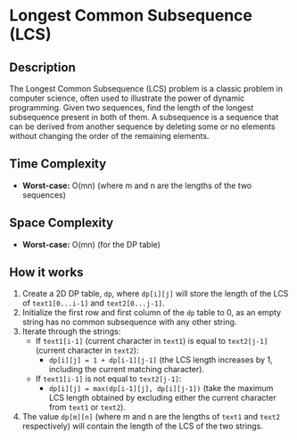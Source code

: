 # Longest Common Subsequence (LCS)

## Description
The Longest Common Subsequence (LCS) problem is a classic problem in computer science, often used to illustrate the power of dynamic programming. Given two sequences, find the length of the longest subsequence present in both of them. A subsequence is a sequence that can be derived from another sequence by deleting some or no elements without changing the order of the remaining elements.

## Time Complexity
*   **Worst-case:** O(mn) (where m and n are the lengths of the two sequences)

## Space Complexity
*   **Worst-case:** O(mn) (for the DP table)

## How it works
1.  Create a 2D DP table, `dp`, where `dp[i][j]` will store the length of the LCS of `text1[0...i-1]` and `text2[0...j-1]`.
2.  Initialize the first row and first column of the `dp` table to 0, as an empty string has no common subsequence with any other string.
3.  Iterate through the strings:
    *   If `text1[i-1]` (current character in `text1`) is equal to `text2[j-1]` (current character in `text2`):
        *   `dp[i][j] = 1 + dp[i-1][j-1]` (the LCS length increases by 1, including the current matching character).
    *   If `text1[i-1]` is not equal to `text2[j-1]`:
        *   `dp[i][j] = max(dp[i-1][j], dp[i][j-1])` (take the maximum LCS length obtained by excluding either the current character from `text1` or `text2`).
4.  The value `dp[m][n]` (where m and n are the lengths of `text1` and `text2` respectively) will contain the length of the LCS of the two strings.
